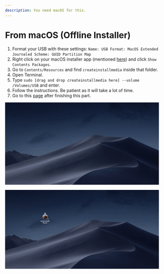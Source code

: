```yaml
---
description: You need macOS for this.
---
```


# From macOS \(Offline Installer\)

1. Format your USB with these settings: `Name: USB Format: MacOS Extended Journaled Scheme: GUID Partition Map`
2. Right click on your macOS installer app \(mentioned [here](../../prerequisites/get-started/prerequisites.md#things-need-to-get-if-you-are-making-the-installer-in-macos)\) and click `Show Contents Packages`.
3. Go to `Contents/Resources` and find `createinstallmedia` inside that folder.
4. Open Terminal.
5. Type `sudo [drag and drop createinstallmedia here] --volume /Volumes/USB` and enter.
6. Follow the instructions. Be patient as it will take a lot of time.
7. Go to this [page](../../clover-installtion/preparing-the-installer-part-3/install-and-configuring-clover-in-macos.md) after finishing this part.

![Step 1 \(Format your USB\)](../../.gitbook/assets/ezgif-4-8c9decf9eb06.gif)

![Steps 2 - 6 \(Restoring files to USB\)](../../.gitbook/assets/ezgif-4-cde07ffbd394.gif)

